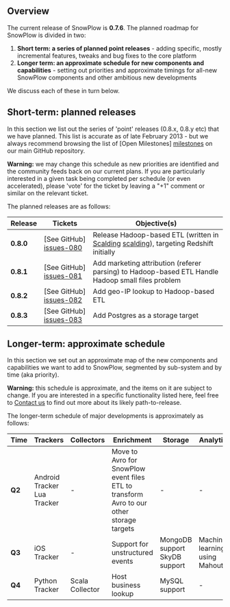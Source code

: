 ## Overview

The current release of SnowPlow is **0.7.6**. The planned roadmap for SnowPlow is divided in two:

1. **Short term: a series of planned point releases** - adding specific, mostly incremental features, tweaks and bug fixes to the core platform
2. **Longer term: an approximate schedule for new components and capabilities** - setting out priorities and approximate timings for all-new SnowPlow components and other ambitious new developments

We discuss each of these in turn below.

## Short-term: planned releases

In this section we list out the series of 'point' releases (0.8.x, 0.8.y etc) that we have planned. This list is accurate as of late February 2013 - but we always recommend browsing the list of [Open Milestones] [milestones] on our main GitHub repository.

**Warning:** we may change this schedule as new priorities are identified and the community feeds back on our current plans. If you are particularly interested in a given task being completed per schedule (or even accelerated), please 'vote' for the ticket by leaving a "+1" comment or similar on the relevant ticket.

The planned releases are as follows:

| Release   | Tickets                   | Objective(s)                                                                                           |
|-----------|---------------------------|--------------------------------------------------------------------------------------------------------|
| **0.8.0** | [See GitHub] [issues-080] | Release Hadoop-based ETL (written in [Scalding] [scalding]), targeting Redshift initially              |
| **0.8.1** | [See GitHub] [issues-081] | Add marketing attribution (referer parsing) to Hadoop-based ETL  Handle Hadoop small files problem |
| **0.8.2** | [See GitHub] [issues-082] | Add geo-IP lookup to Hadoop-based ETL                                                                  |
| **0.8.3** | [See GitHub] [issues-083] | Add Postgres as a storage target |

## Longer-term: approximate schedule

In this section we set out an approximate map of the new components and capabilities we want to add to SnowPlow, segmented by sub-system and by time (aka priority).

**Warning:** this schedule is approximate, and the items on it are subject to change. If you are interested in a specific functionality listed here, feel free to [Contact us](Talk-to-us) to find out more about its likely path-to-release.

The longer-term schedule of major developments is approximately as follows:

| Time   | Trackers        | Collectors | Enrichment                                           | Storage              | Analytics |
|--------|-----------------|------------|------------------------------------------------------|----------------------|-----------|
| **Q2** | Android Tracker<br>Lua Tracker | -          | Move to Avro for SnowPlow event files<br>ETL to transform Avro to our other storage targets | -        | -         | 
| **Q3** | iOS Tracker     | -          | Support for unstructured events             | MongoDB support<br>SkyDB support        | Machine-learning using Mahout         |
| **Q4** | Python Tracker  | Scala Collector | Host business lookup                                 | MySQL support      | - | 

[milestones]: https://github.com/snowplow/snowplow/issues/milestones

[issues-080]: https://github.com/snowplow/snowplow/issues?milestone=15&state=open
[issues-081]: https://github.com/snowplow/snowplow/issues?milestone=16&state=open
[issues-082]: https://github.com/snowplow/snowplow/issues?milestone=17&state=open
[issues-083]: https://github.com/snowplow/snowplow/issues?milestone=19&state=open

[scalding]: https://github.com/twitter/scalding
[redshift]: http://aws.amazon.com/redshift/